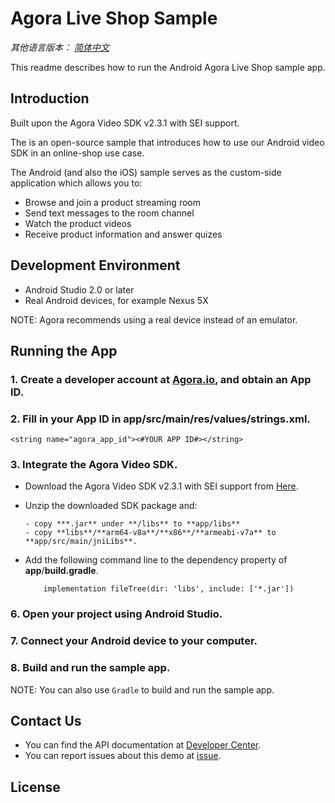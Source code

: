 # Agora Live Shop Sample

*其他语言版本： [简体中文](README.zh.md)*

This readme describes how to run the Android Agora Live Shop sample app.

## Introduction

Built upon the Agora Video SDK v2.3.1 with SEI support.

The is an open-source sample that introduces how to use our Android video SDK in an online-shop use case. 

The Android (and also the iOS) sample serves as the custom-side application which allows you to:

- Browse and join a product streaming room
- Send text messages to the room channel
- Watch the product videos
- Receive product information and answer quizes

## Development Environment

- Android Studio 2.0 or later
- Real Android devices, for example Nexus 5X

NOTE: Agora recommends using a real device instead of an emulator.

## Running the App
### 1. Create a developer account at [Agora.io](https://dashboard.agora.io/signin/), and obtain an App ID.

### 2. Fill in your App ID in **app/src/main/res/values/strings.xml**.

```
<string name="agora_app_id"><#YOUR APP ID#></string>
```
### 3. Integrate the Agora Video SDK.

   * Download the Agora Video SDK v2.3.1 with SEI support from [Here](https://github.com/AgoraIO/Live-Shop-Use-Case/releases).
   * Unzip the downloaded SDK package and:

         - copy ***.jar** under **/libs** to **app/libs**
         - copy **libs**/**arm64-v8a**/**x86**/**armeabi-v7a** to **app/src/main/jniLibs**.
   * Add the following command line to the dependency property of **app**/**build.gradle**. 

             implementation fileTree(dir: 'libs', include: ['*.jar'])

### 6. Open your project using Android Studio.
### 7. Connect your Android device to your computer.
### 8. Build and run the sample app.

   NOTE: You can also use `Gradle` to build and run the sample app.


## Contact Us

- You can find the API documentation at [Developer Center](https://docs.agora.io/en/).
- You can report issues about this demo at [issue](https://github.com/AgoraIO/Live-Shop-Use-Case/issues).

## License
